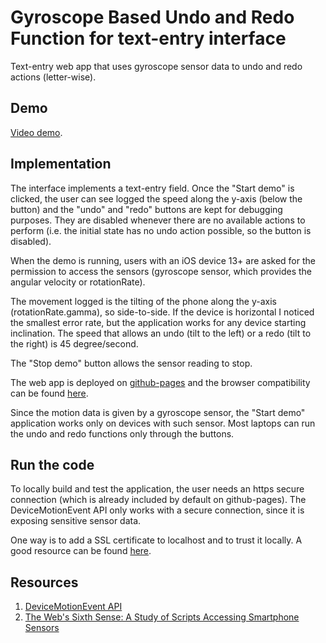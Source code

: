 # Gyroscope Based Undo and Redo Function for text-entry interface

Text-entry web app that uses gyroscope sensor data to undo and redo actions (letter-wise).

## Demo

[Video demo](https://www.youtube.com/watch?v=I-ZbCvof7RM&ab_channel=VeronicaGrosso).

## Implementation

The interface implements a text-entry field. Once the "Start demo" is clicked, the user can see logged the speed along the y-axis (below the button) and the "undo" and "redo" buttons are kept for debugging purposes. They are disabled whenever there are no available actions to perform (i.e. the initial state has no undo action possible, so the button is disabled).

When the demo is running, users with an iOS device 13+ are asked for the permission to access the sensors (gyroscope sensor, which provides the angular velocity or rotationRate).

The movement logged is the tilting of the phone along the y-axis (rotationRate.gamma), so side-to-side. If the device is horizontal I noticed the smallest error rate, but the application works for any device starting inclination. The speed that allows an undo (tilt to the left) or a redo (tilt to the right) is 45 degree/second.

The "Stop demo" button allows the sensor reading to stop.

The web app is deployed on [github-pages](https://veronica-gg.github.io/gyroscope/) and the browser compatibility can be found [here](https://developer.mozilla.org/en-US/docs/Web/API/DeviceMotionEvent/rotationRate#browser_compatibility).

Since the motion data is given by a gyroscope sensor, the "Start demo" application works only on devices with such sensor. Most laptops can run the undo and redo functions only through the buttons.

## Run the code

To locally build and test the application, the user needs an https secure connection (which is already included by default on github-pages). The DeviceMotionEvent API only works with a secure connection, since it is exposing sensitive sensor data.

One way is to add a SSL certificate to localhost and to trust it locally. A good resource can be found [here](https://web.dev/how-to-use-local-https/).

## Resources

1. [DeviceMotionEvent API](https://developer.mozilla.org/en-US/docs/Web/API/DeviceMotionEvent/rotationRate)
2. [The Web's Sixth Sense: A Study of Scripts Accessing Smartphone Sensors](https://sensor-js.xyz/)
